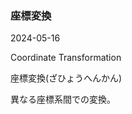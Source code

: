 <article id="座標変換">

### 座標変換

<p class="st_update_header">2024-05-16</p>
<p class="st_name_header_en">Coordinate Transformation</p>
<p class="st_name_header_jp">座標変換(ざひょうへんかん)</p>
<div class="article_explanation">異なる座標系間での変換。</div>
</article>

